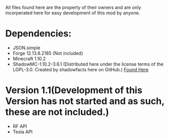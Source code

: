 All files found here are the property of their owners and are only incorperated here for easy development of this mod by anyone.

# Dependencies:
* JSON.simple
* Forge 12.13.8.2185 (Not included)
* Minecraft 1.10.2
* ShadowMC-1.10.2-3.6.1 (Distributed here under the license terms of the LGPL-3.0. Created by shadowfacts here on GitHub.) [Found Here](https://github.com/shadowfacts/ShadowMC)
# Version 1.1(Development of this Version has not started and as such, these are not included.)
* RF API
* Tesla API
